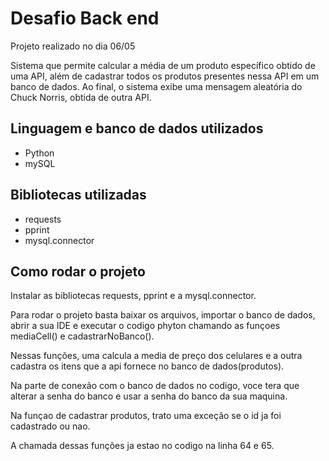 # Desafio Back end

<p>Projeto realizado no dia 06/05</p>
<p>Sistema que permite calcular a média de um produto específico obtido de uma API, além de cadastrar todos os produtos presentes nessa API em um banco de dados. Ao final, o sistema exibe uma mensagem aleatória do Chuck Norris, obtida de outra API.</p>

## Linguagem e banco de dados utilizados
- Python
- mySQL

## Bibliotecas utilizadas
- requests
- pprint
- mysql.connector
 
## Como rodar o projeto
<p>Instalar as bibliotecas requests, pprint e a mysql.connector. </p>
<p> Para rodar o projeto basta baixar os arquivos, importar o banco de dados, abrir a sua IDE e executar o codigo phyton chamando as funçoes mediaCell() e cadastrarNoBanco().</p>
<p> Nessas funções, uma calcula a media de preço dos celulares e a outra cadastra os itens que a api fornece no banco de dados(produtos).</p>
<p>Na parte de conexão com o banco de dados no codigo, voce tera que alterar a senha do banco e usar a senha do banco da sua maquina. </p>
<p> Na funçao de cadastrar produtos, trato uma exceção se o id ja foi cadastrado ou nao.</p>
<p> A chamada dessas funções ja estao no codigo na linha 64 e 65.</p>
